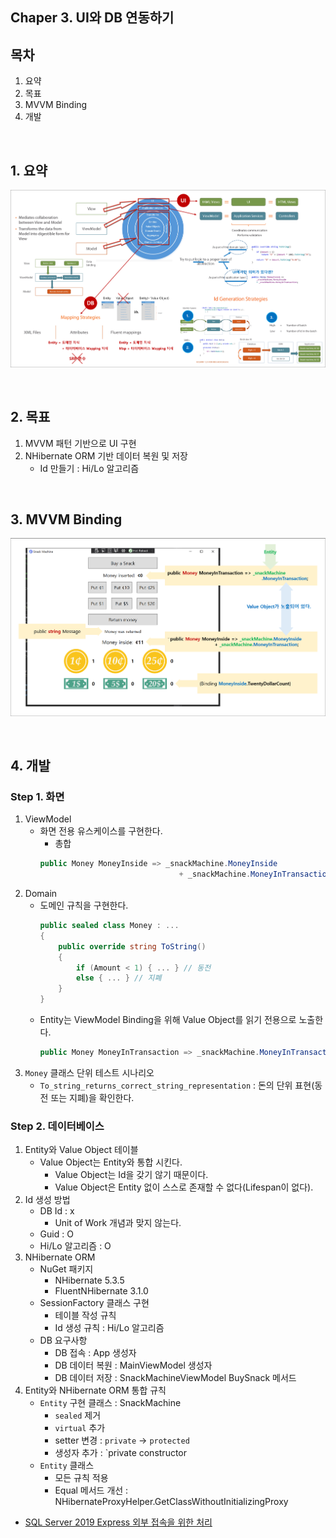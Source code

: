 ## Chaper 3. UI와 DB 연동하기

## 목차
1. 요약
1. 목표
1. MVVM Binding
1. 개발

<br/>

## 1. 요약
![](./Ch03_Summary.png)

<br/>

## 2. 목표
1. MVVM 패턴 기반으로 UI 구현
1. NHibernate ORM 기반 데이터 복원 및 저장
   - Id 만들기 : Hi/Lo 알고리즘

<br/>

## 3. MVVM Binding
![](./Ch03_Step1_Binding.png)

<br/>

## 4. 개발

### Step 1. 화면
1. ViewModel
   - 화면 전용 유스케이스를 구현한다.
     - 총합
     ```cs
     public Money MoneyInside => _snackMachine.MoneyInside 
                                    + _snackMachine.MoneyInTransaction;
     ```
1. Domain
   - 도메인 규칙을 구현한다.
     ```cs
     public sealed class Money : ...
     { 
         public override string ToString()
         {
             if (Amount < 1) { ... } // 동전
             else { ... } // 지폐
         }
     }
     ```
   - Entity는 ViewModel Binding을 위해 Value Object를 읽기 전용으로 노출한다.
     ```cs
     public Money MoneyInTransaction => _snackMachine.MoneyInTransaction;
     ```
1. `Money` 클래스 단위 테스트 시나리오
   - `To_string_returns_correct_string_representation` : 돈의 단위 표현(동전 또는 지폐)을 확인한다.

### Step 2. 데이터베이스
1. Entity와 Value Object 테이블
   - Value Object는 Entity와 통합 시킨다.
     - Value Object는 Id을 갖기 않기 때문이다.
     - Value Object은 Entity 없이 스스로 존재할 수 없다(Lifespan이 없다).
1. Id 생성 방법
   - DB Id : x
     - Unit of Work 개념과 맞지 않는다.
   - Guid : O
   - Hi/Lo 알고리즘 : O
1. NHibernate ORM
   - NuGet 패키지
     - NHibernate 5.3.5
     - FluentNHibernate 3.1.0
   - SessionFactory 클래스 구현
     - 테이블 작성 규칙
     - Id 생성 규칙 : Hi/Lo 알고리즘
   - DB 요구사항
     - DB 접속 : App 생성자
     - DB 데이터 복원 : MainViewModel 생성자
     - DB 데이터 저장 : SnackMachineViewModel BuySnack 메서드
1. Entity와 NHibernate ORM 통합 규칙
   - `Entity` 구현 클래스 : SnackMachine
     - `sealed` 제거
     - `virtual` 추가
     - setter 변경 : `private` -> `protected`
     - 생성자 추가 : `private constructor
   - `Entity` 클래스
     - 모든 규칙 적용 
     - Equal 메서드 개선 : NHibernateProxyHelper.GetClassWithoutInitializingProxy


- [SQL Server 2019 Express 외부 접속을 위한 처리](https://www.098.co.kr/sql-server-2019-express-%EC%99%B8%EB%B6%80-%EC%A0%91%EC%86%8D%EC%9D%84-%EC%9C%84%ED%95%9C-%EC%B2%98%EB%A6%AC/)